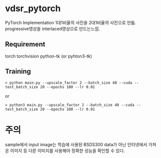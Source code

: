 # vdsr_pytorch

PyTorch Implementation
1대1비율의 사진을 2대1비율의 사진으로 만듦.
progressive영상을 interlaced영상으로 만드는느낌.

## Requirement

torch
torchvision
python-tk (or pyhton3-tk)

## Training

    > python main.py --upscale_factor 2 --batch_size 40 --cuda --test_batch_size 20 --epochs 100 --lr 0.01

or

    > python3 main.py --upscale_factor 2 --batch_size 40 --cuda --test_batch_size 20 --epochs 100 --lr 0.01

# 주의

sample에서 input image는 학습에 사용된 BSDS300 data가 아닌 인터넷에서 가져온 이미지 등 다른 이미지를 사용해야 정확한 성능을 확인할 수 있다.
